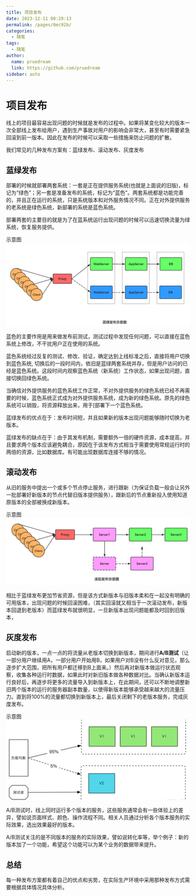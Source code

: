 ```yaml
---
title: 项目发布
date: 2023-12-11 00:29:13
permalink: /pages/0ec92b/
categories: 
  - 随笔
tags: 
  - 随笔
author: 
  name: pruedream
  link: https://github.com/pruedream
sidebar: auto
---
```

# 项目发布

线上的项目最容易出现问题的时候就是发布的过程中。如果将某变化较大的版本一次全部线上发布给用户，遇到生产事故对用户的影响会非常大，甚至有时需要紧急回滚到前一版本。因此在发布的时候可以采取一些措施来防止问题的扩散。

我们常见的几种发布方案有：蓝绿发布、滚动发布、灰度发布



## 蓝绿发布

部署的时候就部署两套系统：一套是正在提供服务系统(也就是上面说的旧版)，标记为“绿色”；另一套是准备发布的系统，标记为“蓝色”。两套系统都是功能完善的，并且正在运行的系统，只是系统版本和对外服务情况不同。正在对外提供服务的老系统是绿色系统，新部署的系统是蓝色系统。

部署两套的主要目的就是为了在蓝系统运行出现问题的时候可以迅速切换流量为绿系统，恢复服务提供。



示意图
![img](https://raw.githubusercontent.com/pruedream/PictureBed/main/image/2910022-20231027225936743-391554169.png)



蓝色的主要作用是用来做发布前测试，测试过程中发现任何问题，可以直接在蓝色系统上修改，不干扰用户正在使用的系统。

蓝色系统经过反复的测试、修改、验证，确定达到上线标准之后，直接将用户切换到蓝色系统, 切换后的一段时间内，依旧是蓝绿两套系统并存，但是用户访问的已经是蓝色系统。这段时间内观察蓝色系统（新系统）工作状态，如果出现问题，直接切换回绿色系统。

当确信对外提供服务的蓝色系统工作正常，不对外提供服务的绿色系统已经不再需要的时候，蓝色系统正式成为对外提供服务系统，成为新的绿色系统。原先的绿色系统可以销毁，将资源释放出来，用于[部署下一个蓝色系统。

蓝绿发布的优点在于：发布时间短，并且如果新的版本出现问题能够随时切换为老版本。

蓝绿发布的缺点在于：由于其发布机制，需要额外一倍的硬件资源，成本提高，并且要求两个版本应该避免耦合，原因在于该发布方式相当于需要使用常规运行时的两倍的资源，比如数据库。有可能出现数据库连接不够的情况。



## 滚动发布

从旧的服务中提出一个或多个节点停止服务，进行跟新（为保证负载一般会让另外一批部署好新版本的节点代替旧版本提供服务），跟新后的节点重新投入使用知道原版本的全部被换成新版本。

示意图
![img](https://raw.githubusercontent.com/pruedream/PictureBed/main/image/2910022-20231027230003957-278256826.png)



相比于蓝绿发布更加节省资源，但是该方式新版本与旧版本柔和在一起没有明确的可用版本，出现问题的时候回滚困难，（其实回滚就又相当于一次滚动发布，新版本回退到老版本）而蓝绿发布就很明显，一旦新版本出现问题能都及时回到旧版本，



## 灰度发布

启动新的版本，一点一点的将流量从老版本切换到新版本，期间进行**A/B测试**（让一部分用户继续用A，一部分用户开始用B，如果用户对B没有什么反对意见，那么逐步扩大范围，把所有用户都迁移到B上面来。）然后再对新版本做运行状态观察，收集各种运行时数据，如果此时对新旧版本做各种数据对比。当确认新版本运行良好后，再逐步将更多的流量导入到新版本上，在此期间，还可以不断地调整新旧两个版本的运行的服务器副本数量，以使得新版本能够承受越来越大的流量压力。直到将100%的流量都切换到新版本上，最后关闭剩下的老版本服务，完成灰度发布。

示意图
![img](https://raw.githubusercontent.com/pruedream/PictureBed/main/image/2910022-20231027230041814-1689656305.png)



A/B测试时，线上同时运行多个版本的服务，这些服务通常会有一些体验上的差异，譬如说页面样式、颜色、操作流程不同。相关人员通过分析各个版本服务的实际效果，选出效果最好的版本。

A/B测试关注的是不同版本的服务的实际效果，譬如说转化率等，举个例子：新的版本加了一个功能，希望这个功能可以为某个业务的数据带来提升。



## 总结

每一种发布方案都有着自己的优点和劣势，在实际生产环境中采用那种发布方式需要根据具体情况具体分析。